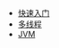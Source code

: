 - [快速入门](zh-cn/core/quickstart.md)
- [多线程](zh-cn/core/thread/README.md)
- [JVM](zh-cn/core/jvm/README.md)

